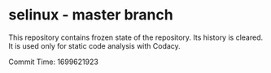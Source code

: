# selinux - master branch

This repository contains frozen state of the repository.
Its history is cleared. It is used only for static code
analysis with Codacy.

Commit Time: 1699621923